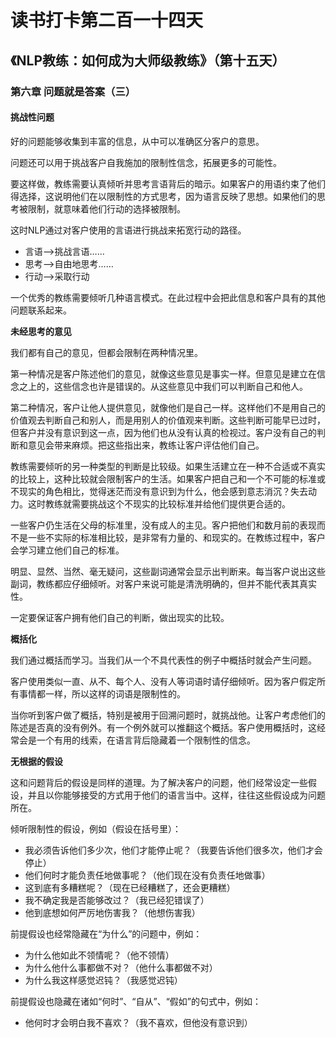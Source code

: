 读书打卡第二百一十四天
===

《NLP教练：如何成为大师级教练》（第十五天）
---

### 第六章 问题就是答案（三）

#### 挑战性问题

好的问题能够收集到丰富的信息，从中可以准确区分客户的意思。

问题还可以用于挑战客户自我施加的限制性信念，拓展更多的可能性。

要这样做，教练需要认真倾听并思考言语背后的暗示。如果客户的用语约束了他们得选择，这说明他们在以限制性的方式思考，因为语言反映了思想。如果他们的思考被限制，就意味着他们行动的选择被限制。

这时NLP通过对客户使用的言语进行挑战来拓宽行动的路径。
* 言语-->挑战言语……
* 思考-->自由地思考……
* 行动-->采取行动

一个优秀的教练需要倾听几种语言模式。在此过程中会把此信息和客户具有的其他问题联系起来。

**未经思考的意见**

我们都有自己的意见，但都会限制在两种情况里。

第一种情况是客户陈述他们的意见，就像这些意见是事实一样。但意见是建立在信念之上的，这些信念也许是错误的。从这些意见中我们可以判断自己和他人。

第二种情况，客户让他人提供意见，就像他们是自己一样。这样他们不是用自己的价值观去判断自己和别人，而是用别人的价值观来判断。这些判断可能早已过时，但客户并没有意识到这一点，因为他们也从没有认真的检视过。客户没有自己的判断和意见会带来麻烦。把这些指出来，教练让客户评估他们自己。

教练需要倾听的另一种类型的判断是比较级。如果生活建立在一种不合适或不真实的比较上，这种比较就会限制客户的生活。如果客户把自己和一个不可能的标准或不现实的角色相比，觉得迷茫而没有意识到为什么，他会感到意志消沉？失去动力。这时教练就需要挑战这个不现实的比较标准并给他们提供更合适的。

一些客户仍生活在父母的标准里，没有成人的主见。客户把他们和数月前的表现而不是一些不实际的标准相比较，是非常有力量的、和现实的。在教练过程中，客户会学习建立他们自己的标准。

明显、显然、当然、毫无疑问，这些副词通常会显示出判断来。每当客户说出这些副词，教练都应仔细倾听。对客户来说可能是清洗明确的，但并不能代表其真实性。

一定要保证客户拥有他们自己的判断，做出现实的比较。

**概括化**

我们通过概括而学习。当我们从一个不具代表性的例子中概括时就会产生问题。

客户使用类似一直、从不、每个人、没有人等词语时请仔细倾听。因为客户假定所有事情都一样，所以这样的词语是限制性的。

当你听到客户做了概括，特别是被用于回溯问题时，就挑战他。让客户考虑他们的陈述是否真的没有例外。有一个例外就可以推翻这个概括。客户使用概括时，这经常会是一个有用的线索，在语言背后隐藏着一个限制性的信念。

**无根据的假设**

这和问题背后的假设是同样的道理。为了解决客户的问题，他们经常设定一些假设，并且以你能够接受的方式用于他们的语言当中。这样，往往这些假设成为问题所在。

倾听限制性的假设，例如（假设在括号里）：
* 我必须告诉他们多少次，他们才能停止呢？（我要告诉他们很多次，他们才会停止）
* 他们何时才能负责任地做事呢？（他们现在没有负责任地做事）
* 这到底有多糟糕呢？（现在已经糟糕了，还会更糟糕）
* 我不确定我是否能够改过？（我已经犯错误了）
* 他到底想如何严厉地伤害我？（他想伤害我）

前提假设也经常隐藏在“为什么”的问题中，例如：
* 为什么他如此不领情呢？（他不领情）
* 为什么他什么事都做不对？（他什么事都做不对）
* 为什么我这样感觉迟钝？（我感觉迟钝）

前提假设也隐藏在诸如“何时”、“自从”、“假如”的句式中，例如：
* 他何时才会明白我不喜欢？（我不喜欢，但他没有意识到）